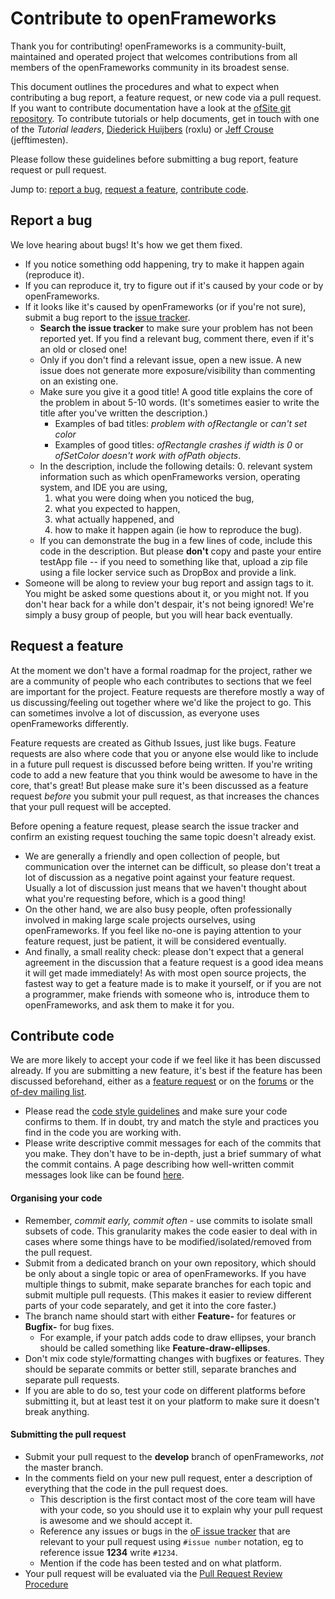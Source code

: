 # Contribute to openFrameworks

Thank you for contributing! openFrameworks is a community-built, maintained and operated project that welcomes contributions from all members of the openFrameworks community in its broadest sense. 

This document outlines the procedures and what to expect when contributing a bug report, a feature request, or new code via a pull request.
If you want to contribute documentation have a look at the [ofSite git repository](https://github.com/openframeworks/ofSite). 
To contribute tutorials or help documents, get in touch with one of the _Tutorial leaders_, [Diederick Huijbers](http://www.roxlu.com/) (roxlu) or [Jeff Crouse](http://www.jeffcrouse.info/) (jefftimesten).

Please follow these guidelines before submitting a bug report, feature request or pull request.

Jump to: [report a bug](#bug-reports), [request a feature](#feature-requests), [contribute code](#contributing-code).

## <a id='bug-reports'></a>Report a bug

We love hearing about bugs! It's how we get them fixed. 

- If you notice something odd happening, try to make it happen again (reproduce it). 
- If you can reproduce it, try to figure out if it's caused by your code or by openFrameworks. 
- If it looks like it's caused by openFrameworks (or if you're not sure), submit a bug report to the [issue tracker](github.com/openframeworks/openFrameworks/issues). 
  - **Search the issue tracker** to make sure your problem has not been reported yet. If you find a relevant bug, comment there, even if it's an old or closed one! 
  - Only if you don't find a relevant issue, open a new issue. A new issue does not generate more exposure/visibility than commenting on an existing one.
  - Make sure you give it a good title! 
  A good title explains the core of the problem in about 5-10 words. (It's sometimes easier to write the title after you've written the description.)
    - Examples of bad titles: _problem with ofRectangle_ or _can't set color_
    - Examples of good titles: _ofRectangle crashes if width is 0_ or _ofSetColor doesn't work with ofPath objects_.
  - In the description, include the following details:
    0. relevant system information such as which openFrameworks version, operating system, and IDE you are using,
    1. what you were doing when you noticed the bug,
    2. what you expected to happen,
    3. what actually happened, and
    4. how to make it happen again (ie how to reproduce the bug).
  - If you can demonstrate the bug in a few lines of code, include this code in the description. 
  But please __don't__ copy and paste your entire testApp file -- if you need to something like that, upload a zip file using a file locker service such as DropBox and provide a link.
- Someone will be along to review your bug report and assign tags to it.
You might be asked some questions about it, or you might not. 
If you don't hear back for a while don't despair, it's not being ignored!
We're simply a busy group of people, but you will hear back eventually.


## <a id='feature-requests'></a>Request a feature

At the moment we don't have a formal roadmap for the project, rather we are a community of people who each contributes to sections that we feel are important for the project.
Feature requests are therefore mostly a way of us discussing/feeling out together where we'd like the project to go. 
This can sometimes involve a lot of discussion, as everyone uses openFrameworks differently.

Feature requests are created as Github Issues, just like bugs. 
Feature requests are also where code that you or anyone else would like to include in a future pull request is discussed before being written. 
If you're writing code to add a new feature that you think would be awesome to have in the core, that's great! 
But please make sure it's been discussed as a feature request _before_ you submit your pull request, as that increases the chances that your pull request will be accepted. 

Before opening a feature request, please search the issue tracker and confirm an existing request touching the same topic doesn't already exist.

- We are generally a friendly and open collection of people, but communication over the internet can be difficult, so please don't treat a lot of discussion as a negative point against your feature request. 
Usually a lot of discussion just means that we haven't thought about what you're requesting before, which is a good thing!
- On the other hand, we are also busy people, often professionally involved in making large scale projects ourselves, using openFrameworks. 
If you feel like no-one is paying attention to your feature request, just be patient, it will be considered eventually.
- And finally, a small reality check: please don't expect that a general agreement in the discussion that a feature request is a good idea means it will get made immediately! 
As with most open source projects, the fastest way to get a feature made is to make it yourself, or if you are not a programmer, make friends with someone who is, introduce them to openFrameworks, and ask them to make it for you.

## <a id='contributing-code'></a>Contribute code

We are more likely to accept your code if we feel like it has been discussed already. 
If you are submitting a new feature, it's best if the feature has been discussed beforehand, either as a [feature request](#feature-requests) or on the [forums](http://openframeworks.cc/forums) or the [of-dev mailing list](http://dev.openframeworks.cc/listinfo.cgi/of-dev-openframeworks.cc).

- Please read the [code style guidelines](https://github.com/openframeworks/openFrameworks/wiki/oF-code-style) and make sure your code confirms to them.
If in doubt, try and match the style and practices you find in the code you are working with.
- Please write descriptive commit messages for each of the commits that you make. 
They don't have to be in-depth, just a brief summary of what the commit contains. A page describing how well-written commit messages look like can be found [here](http://tbaggery.com/2008/04/19/a-note-about-git-commit-messages.html).


#### Organising your code

- Remember, _commit early, commit often_ - use commits to isolate small subsets of code. 
This granularity makes the code easier to deal with in cases where some things have to be modified/isolated/removed from the pull request.
- Submit from a dedicated branch on your own repository, which should be only about a single topic or area of openFrameworks. 
If you have multiple things to submit, make separate branches for each topic and submit multiple pull requests. 
(This makes it easier to review different parts of your code separately, and get it into the core faster.)
- The branch name should start with either __Feature-__ for features or __Bugfix-__ for bug fixes.
  - For example, if your patch adds code to draw ellipses, your branch should be called something like __Feature-draw-ellipses__.
- Don't mix code style/formatting changes with bugfixes or features. They should be separate commits or better still, separate branches and separate pull requests.
- If you are able to do so, test your code on different platforms before submitting it, but at least test it on your platform to make sure it doesn't break anything.

#### Submitting the pull request

- Submit your pull request to the __develop__ branch of openFrameworks, _not_ the master branch.
- In the comments field on your new pull request, enter a description of everything that the code in the pull request does. 
  - This description is the first contact most of the core team will have with your code, so you should use it to explain why your pull request is awesome and we should accept it. 
  - Reference any issues or bugs in the [oF issue tracker](github.com/openframeworks/openFrameworks/issues) that are relevant to your pull request using `#issue number` notation, eg to reference issue __1234__ write `#1234`.
  - Mention if the code has been tested and on what platform.
- Your pull request will be evaluated via the [Pull Request Review Procedure](https://github.com/openframeworks/openFrameworks/wiki/Pull-Request-Review-Procedure)

